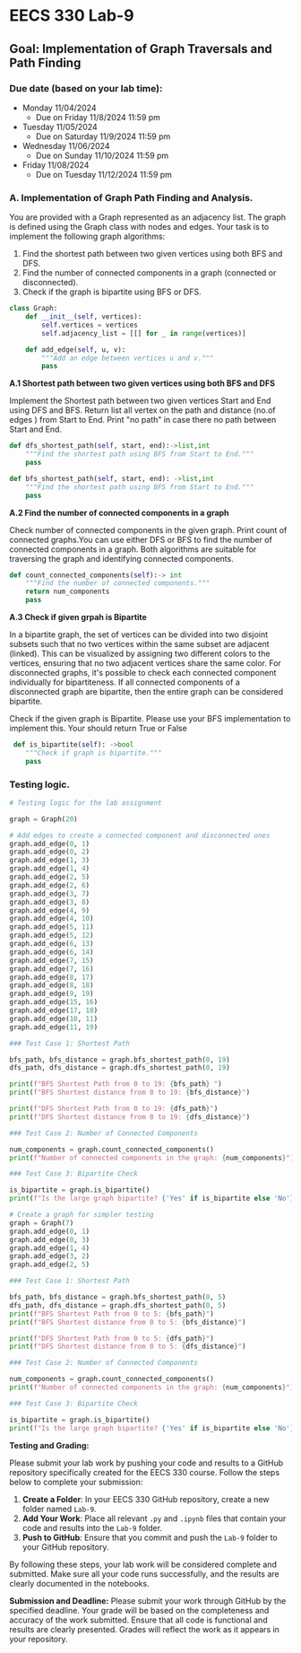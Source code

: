 # EECS 330 Lab-9


## Goal: Implementation of Graph Traversals and Path Finding

### Due date (based on your lab time):
- Monday 11/04/2024
  - Due on Friday 11/8/2024 11:59 pm
- Tuesday 11/05/2024
  - Due on Saturday 11/9/2024 11:59 pm
- Wednesday 11/06/2024
  - Due on Sunday 11/10/2024 11:59 pm
- Friday 11/08/2024
  - Due on Tuesday 11/12/2024 11:59 pm


### A. Implementation of Graph Path Finding and Analysis.

You are provided with a Graph represented as an adjacency list. The graph is defined using the Graph class with nodes and edges. Your task is to implement the following graph algorithms: 

1. Find the shortest path between two given vertices using both BFS and DFS.
2. Find the number of connected components in a graph (connected or disconnected).
3. Check if the graph is bipartite using BFS or DFS.

```Python
class Graph:
    def __init__(self, vertices):
        self.vertices = vertices
        self.adjacency_list = [[] for _ in range(vertices)]

    def add_edge(self, u, v):
        """Add an edge between vertices u and v."""
        pass
```

**A.1 Shortest path between two given vertices using both BFS and DFS**

Implement the Shortest path between two given vertices Start and End using DFS and BFS. Return list all vertex on the path and distance (no.of edges ) from Start to End. Print "no path" in case there no path between Start and End.

```python
def dfs_shortest_path(self, start, end):->list,int
    """Find the shortest path using BFS from Start to End."""
    pass

def bfs_shortest_path(self, start, end): ->list,int
    """Find the shortest path using BFS from Start to End."""
    pass

```
**A.2 Find the number of connected components in a graph**

Check number of connected components in the given graph. Print count of connected graphs.You can use either DFS or BFS to find the number of connected components in a graph. Both algorithms are suitable for traversing the graph and identifying connected components.
```python
def count_connected_components(self):-> int
    """Find the number of connected components."""
    return num_components
    pass
```

**A.3 Check if given grpah is Bipartite**

In a bipartite graph, the set of vertices can be divided into two disjoint subsets such that no two vertices within the same subset are adjacent (linked). This can be visualized by assigning two different colors to the vertices, ensuring that no two adjacent vertices share the same color.
For disconnected graphs, it's possible to check each connected component individually for bipartiteness. If all connected components of a disconnected graph are bipartite, then the entire graph can be considered bipartite.

Check if the given graph is Bipartite. Please use your BFS implementation to implement this. Your should return True or False

```python
 def is_bipartite(self): ->bool
    """Check if graph is bipartite."""
    pass
```
### Testing logic.

```Python
# Testing logic for the lab assignment

graph = Graph(20)

# Add edges to create a connected component and disconnected ones
graph.add_edge(0, 1)
graph.add_edge(0, 2)
graph.add_edge(1, 3)
graph.add_edge(1, 4)
graph.add_edge(2, 5)
graph.add_edge(2, 6)
graph.add_edge(3, 7)
graph.add_edge(3, 8)
graph.add_edge(4, 9)
graph.add_edge(4, 10)
graph.add_edge(5, 11)
graph.add_edge(5, 12)
graph.add_edge(6, 13)
graph.add_edge(6, 14)
graph.add_edge(7, 15)
graph.add_edge(7, 16)
graph.add_edge(8, 17)
graph.add_edge(8, 18)
graph.add_edge(9, 19)
graph.add_edge(15, 16)  
graph.add_edge(17, 18) 
graph.add_edge(10, 11)
graph.add_edge(11, 19)

### Test Case 1: Shortest Path

bfs_path, bfs_distance = graph.bfs_shortest_path(0, 19)
dfs_path, dfs_distance = graph.dfs_shortest_path(0, 19)

print(f"BFS Shortest Path from 0 to 19: {bfs_path} ")
print(f"BFS Shortest distance from 0 to 19: {bfs_distance}")

print(f"DFS Shortest Path from 0 to 19: {dfs_path}")
print(f"DFS Shortest distance from 0 to 19: {dfs_distance}")

### Test Case 2: Number of Connected Components

num_components = graph.count_connected_components()
print(f"Number of connected components in the graph: {num_components}")

### Test Case 3: Bipartite Check

is_bipartite = graph.is_bipartite()
print(f"Is the large graph bipartite? {'Yes' if is_bipartite else 'No'}")

# Create a graph for simpler testing
graph = Graph(7)
graph.add_edge(0, 1)
graph.add_edge(0, 3)
graph.add_edge(1, 4)
graph.add_edge(3, 2)
graph.add_edge(2, 5)

### Test Case 1: Shortest Path

bfs_path, bfs_distance = graph.bfs_shortest_path(0, 5)
dfs_path, dfs_distance = graph.dfs_shortest_path(0, 5)
print(f"BFS Shortest Path from 0 to 5: {bfs_path}")
print(f"BFS Shortest distance from 0 to 5: {bfs_distance}")

print(f"DFS Shortest Path from 0 to 5: {dfs_path}")
print(f"DFS Shortest distance from 0 to 5: {dfs_distance}")

### Test Case 2: Number of Connected Components

num_components = graph.count_connected_components()
print(f"Number of connected components in the graph: {num_components}")

### Test Case 3: Bipartite Check

is_bipartite = graph.is_bipartite()
print(f"Is the large graph bipartite? {'Yes' if is_bipartite else 'No'}")

```

**Testing and Grading:** 

Please submit your lab work by pushing your code and results to a GitHub repository specifically created for the EECS 330 course. Follow the steps below to complete your submission:

1. **Create a Folder**: In your EECS 330 GitHub repository, create a new folder named `Lab-9`.
2. **Add Your Work**: Place all relevant `.py` and `.ipynb` files that contain your code and results into the `Lab-9` folder.
3. **Push to GitHub**: Ensure that you commit and push the `Lab-9` folder to your GitHub repository.

By following these steps, your lab work will be considered complete and submitted. Make sure all your code runs successfully, and the results are clearly documented in the notebooks.

**Submission and Deadline:** Please submit your work through GitHub by the specified deadline. Your grade will be based on the completeness and accuracy of the work submitted. Ensure that all code is functional and results are clearly presented. Grades will reflect the work as it appears in your repository.
